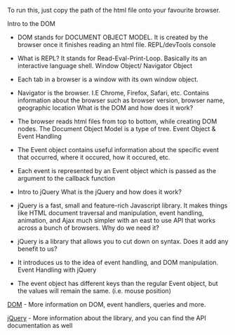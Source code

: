 To run this, just copy the path of the html file onto your favourite browser.

Intro to the DOM
- DOM stands for DOCUMENT OBJECT MODEL. It is created by the browser once it finishes reading an html file.
REPL/devTools console
- What is REPL? It stands for Read-Eval-Print-Loop. Basically its an interactive language shell.
Window Object/ Navigator Object
- Each tab in a browser is a window with its own window object.
- Navigator is the browser. I.E Chrome, Firefox, Safari, etc. Contains information about the browser such as browser version, browser name, geographic location
What is the DOM and how does it work?
- The browser reads html files from top to bottom, while creating DOM nodes. The Document Object Model is a type of tree.
Event Object & Event Handling
- The Event object contains useful information about the specific event that occurred, where it occured, how it occured, etc.
- Each event is represented by an Event object which is passed as the argument to the callback function

- Intro to jQuery
What is the jQuery and how does it work?
- jQuery is a fast, small and feature-rich Javascript library. It makes things like HTML document traversal and manipulation, event handling, animation, and Ajax much simpler with an east to use API that works across a bunch of browsers.
Why do we need it?
- jQuery is a library that allows you to cut down on syntax.
Does it add any benefit to us?
- It introduces us to the idea of event handling, and DOM manipulation.
Event Handling with jQuery
- The event object has different keys than the regular Event object, but the values will remain the same. (i.e. mouse position)

[DOM](https://www.w3schools.com/js/js_htmldom.asp#:~:text=When%20a%20web%20page%20is,Object%20Model%20of%20the%20page.) - More information on DOM, event handlers, queries and more.

[jQuery](https://jquery.com/) - More information about the library, and you can find the API documentation as well